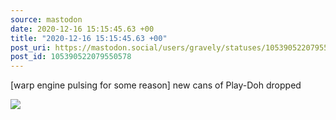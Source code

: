 ```yaml
---
source: mastodon
date: 2020-12-16 15:15:45.63 +00
title: "2020-12-16 15:15:45.63 +00"
post_uri: https://mastodon.social/users/gravely/statuses/105390522079550578
post_id: 105390522079550578
---
```

[warp engine pulsing for some reason] new cans of Play-Doh dropped


![](/images/105390521942678988.jpg)

